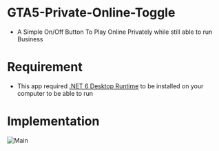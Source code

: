 # GTA5-Private-Online-Toggle
- A Simple On/Off Button To Play Online Privately while still able to run Business 

# Requirement
- This app required [.NET 6 Desktop Runtime](https://dotnet.microsoft.com/en-us/download/dotnet/6.0) to be installed on your computer to be able to run

# Implementation

![Main](https://i.imgur.com/qx6IzbH.png)
